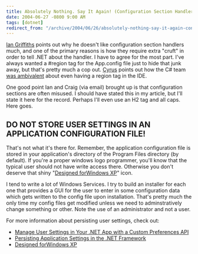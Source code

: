 ```yaml
---
title: Absolutely Nothing. Say It Again! (Configuration Section Handlers)
date: 2004-06-27 -0800 9:00 AM
tags: [dotnet]
redirect_from: "/archive/2004/06/26/absolutely-nothing-say-it-again-configuration-section-handlers.aspx/"
---
```


[Ian
Griffiths](http://www.interact-sw.co.uk/iangblog/2004/06/28/configsections)
points out why he doesn't like configuration section handlers much, and
one of the primary reasons is how they require extra "cruft" in order to
tell .NET about the handler. I have to agree for the most part. I've
always wanted a \#region tag for the App.config file just to hide that
junk away, but that's pretty much a cop out.
[Cyrus](http://blogs.msdn.com/cyrusn/) points out how the C# team [was
ambivalent](http://blogs.msdn.com/cyrusn/archive/2004/06/23/163390.aspx)
about even having a region tag in the IDE.

One good point Ian and Craig (via email) brought up is that
configuration sections are often misused. I should have stated this in
my article, but I'll state it here for the record. Perhaps I'll even use
an H2 tag and all caps. Here goes.

DO NOT STORE USER SETTINGS IN AN APPLICATION CONFIGURATION FILE!
----------------------------------------------------------------

That's not what it's there for. Remember, the application configuration
file is stored in your application's directory of the Program Files
directory (by default). If you're a proper windows logo programmer,
you'll know that the typical user should not have write access there.
Otherwise you don't deserve that shiny "[Designed forWindows
XP](http://www.microsoft.com/winlogo/software/windowsxp-sw.mspx)" icon.

I tend to write a lot of Windows Services. I try to build an installer
for each one that provides a GUI for the user to enter in some
configuration data which gets written to the config file upon
installation. That's pretty much the only time my config files get
modified unless we need to adminstratively change something or other.
Note the use of an administrator and not a user.

For more information about persisting user settings, check out:

-   [Manage User Settings in Your .NET App with a Custom Preferences
    API](http://msdn.microsoft.com/msdnmag/issues/04/07/CustomPreferences/default.aspx)
-   [Persisting Application Settings in the .NET
    Framework](http://msdn.microsoft.com/library/default.asp?url=/library/en-us/dndotnet/html/persistappsettnet.asp)
-   [Designed forWindows
    XP](http://www.microsoft.com/winlogo/software/windowsxp-sw.mspx)


